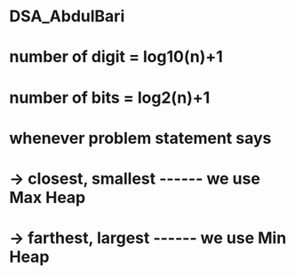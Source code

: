 # DSA_AbdulBari
# number of digit = log10(n)+1
# number of bits = log2(n)+1
# whenever problem statement says
# -> closest, smallest ------ we use Max Heap
# -> farthest, largest ------ we use Min Heap